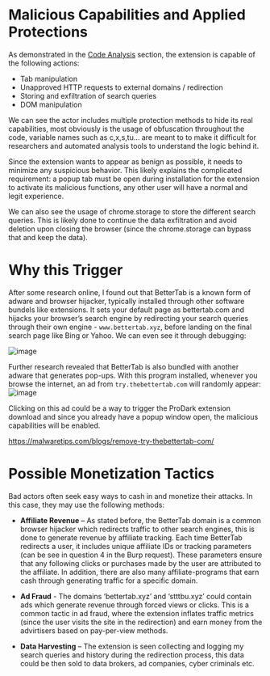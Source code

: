 # Malicious Capabilities and Applied Protections
As demonstrated in the [Code Analysis](https://github.com/RonF98/Chrome-Extension-Reversing/blob/cd54eb0d0a89dd2d755ee1eadccec7ffc2229708/Reverse%20Analysis/Code%20Analysis.md) section, the extension is capable of the following actions:
* Tab manipulation 
* Unapproved HTTP requests to external domains / redirection
* Storing and exfiltration of search queries
* DOM manipulation

We can see the actor includes multiple protection methods to hide its real capabilities, 
most obviously is the usage of obfuscation throughout the code, variable names such as c,x,s,tu… are meant to to make it difficult for researchers and automated analysis tools to understand the logic behind it. 

Since the extension wants to appear as benign as possible, it needs to minimize any suspicious behavior. This likely explains the complicated requirement: a popup tab must be open during installation for the extension to activate its malicious functions, any other user will have a normal and legit experience.

We can also see the usage of chrome.storage to store the different search queries.
This is likely done to continue the data exfiltration and avoid deletion upon closing the browser (since the chrome.storage can bypass that and keep the data).

# Why this Trigger
After some research online, I found out that BetterTab is a known form of adware and browser hijacker, typically installed through other software bundels like extensions. 
It sets your default page as bettertab.com and hijacks your browser’s search engine by redirecting your search queries through their own engine - ```www.bettertab.xyz```, before landing on the final search page like Bing or Yahoo. We can even see it through debugging:

![image](https://github.com/user-attachments/assets/30944eed-4049-4b84-96a5-6967c38f2639)

Further research revealed that BetterTab is also bundled with another adware that generates 
pop-ups. With this program installed, whenever you browse the internet, an ad from ```try.thebettertab.com``` will randomly appear:
![image](https://github.com/user-attachments/assets/dc401a8a-2b68-48a9-adb2-ee302bb95521)

Clicking on this ad could be a way to trigger the ProDark extension download and since you already have a popup window open, the malicious capabilities will be enabled. 

https://malwaretips.com/blogs/remove-try-thebettertab-com/

# Possible Monetization Tactics
Bad actors often seek easy ways to cash in and monetize their attacks. In this case, they may use the following methods:

- **Affiliate Revenue** – As stated before, the BetterTab domain is a common browser hijacker which redirects traffic to other search engines, this is done to generate revenue by affiliate tracking. Each time BetterTab redirects a user, it includes unique affiliate IDs or tracking parameters (can be see in question 4 in the Burp request). These parameters ensure that any following clicks or purchases made by the user are attributed to the affiliate. In addition, there are also many affiliate-programs that earn cash through generating traffic for a specific domain.

- **Ad Fraud** - The domains ‘bettertab.xyz’ and ‘stttbu.xyz’ could contain ads which 
generate revenue through forced views or clicks. This is a common tactic in ad fraud, where the extension inflates traffic metrics (since the user visits the site in the redirection) and earn money from the advirtisers based on pay-per-view methods.

- **Data Harvesting** – The extension is seen collecting and logging my search queries and history during the redirection process, this data could be then sold to data brokers, 
ad companies, cyber criminals etc.




